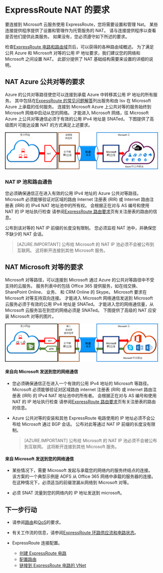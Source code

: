 <properties
   pageTitle="对 ExpressRoute 电路的 NAT 需求 |Microsoft Azure"
   description="此页提供用于配置和管理对 ExpressRoute 电路的 NAT 的详细的要求。"
   documentationCenter="na"
   services="expressroute"
   authors="cherylmc"
   manager="carmonm"
   editor=""/>
<tags
   ms.service="expressroute"
   ms.devlang="na"
   ms.topic="get-started-article"
   ms.tgt_pltfrm="na"
   ms.workload="infrastructure-services"
   ms.date="10/10/2016"
   ms.author="cherylmc"/>

# <a name="expressroute-nat-requirements"></a>ExpressRoute NAT 的要求

要连接到 Microsoft 云服务使用 ExpressRoute，您将需要设置和管理 Nat。 某些连接提供程序提供了设置和管理作为托管服务的 NAT。 请与连接提供程序以查看是否他们提供此类服务。 如果没有，您必须遵守如下所述的要求。 

检查[ExpressRoute 电路和路由域](expressroute-circuit-peerings.md)页后，可以获得的各种路由域概述。 为了满足公共 Azure 和 Microsoft 对等的公用 IP 地址要求，我们建议您的网络和 Microsoft 之间设置 NAT。 此部分提供了 NAT 基础结构需要来设置的详细的说明。

## <a name="nat-requirements-for-azure-public-peering"></a>NAT Azure 公共对等的要求

Azure 的公共对等路径使您可以连接到承载 Azure 中转移其公用 IP 地址的所有服务。 其中包括在[ExpessRoute 的常见问题解答](expressroute-faqs.md)列出服务和由 Isv 在 Microsoft Azure 上承载的任何服务。 连接到 Microsoft Azure 上公共对等的服务始终到 Microsoft 网络中启动从您的网络。 才能进入 Microsoft 网络，往 Microsoft Azure 上公共对等通信必须于有效的公用 IPv4 地址是 SNATed。 下图提供了高级图片可能达设置 NAT 的方式满足上述要求。

![](./media/expressroute-nat/expressroute-nat-azure-public.png) 

### <a name="nat-ip-pool-and-route-advertisements"></a>NAT IP 池和路由通告

您必须确保通信正在进入有效的公用 IPv4 地址的 Azure 公共对等路径。 Microsoft 必须能够验证对区域的路由 Internet 注册表 (RIR) 或 Internet 路由注册表 (IRR) 的 IPv4 NAT 地址池中的所有权。 会根据正在对与 AS 编号和使用 NAT 的 IP 地址执行检查 请参阅[ExpressRoute 路由要求](expressroute-routing.md)页有关注册表的路由的信息。
 
公布到该对等的 NAT IP 前缀的长度没有限制。 您必须监视 NAT 池中，并确保您不缺少的 NAT 会话。

>[AZURE.IMPORTANT] 公布给 Microsoft 的 NAT IP 池必须不会被公布到互联网。 这将断开连接到其他 Microsoft 服务。

## <a name="nat-requirements-for-microsoft-peering"></a>NAT Microsoft 对等的要求

Microsoft 对等路径，可以连接到 Microsoft 通过 Azure 的公共对等路径中不受支持的云服务。 服务列表中的包括 Office 365 提供服务，如在线交换、 SharePoint Online、 业务、 和 CRM Online 的 Skype。 Microsoft 要求在 Microsoft 对等支持双向连接。 才能进入 Microsoft 网络通信发送到 Microsoft 云服务必须于有效的公用 IPv4 地址是 SNATed。 才能进入您的网络通信量，从 Microsoft 云服务旨在到您的网络必须是 SNATed。 下图提供了高级的 NAT 应安装 Microsoft 对等的图片。
 
![](./media/expressroute-nat/expressroute-nat-microsoft.png) 


#### <a name="traffic-originating-from-your-network-destined-to-microsoft"></a>来自向 Microsoft 发送到您的网络通信

- 您必须确保通信正在进入一个有效的公用 IPv4 地址的 Microsoft 等路径。 Microsoft 必须能够验证对区域路由 internet 注册表 (RIR) 或 internet 路由注册表 (IRR) 的 IPv4 NAT 地址池中的所有者。 会根据正在对与 AS 编号和使用 NAT 的 IP 地址执行检查 请参阅[ExpressRoute 路由要求](expressroute-routing.md)页有关注册表的路由的信息。

- Azure 公共对等的安装和其他 ExpressRoute 电路使用的 IP 地址必须不会公布给 Microsoft 通过 BGP 会话。 公布对此等通过 NAT IP 前缀的长度没有限制。

    >[AZURE.IMPORTANT] 公布给 Microsoft 的 NAT IP 池必须不会被公布到互联网。 这将断开连接到其他 Microsoft 服务。

#### <a name="traffic-originating-from-microsoft-destined-to-your-network"></a>来自 Microsoft 发送到您的网络通信

- 某些情况下，需要 Microsoft 发起与承载您的网络内的服务终结点的连接。 该方案的一个典型示例是 ADFS 从 Office 365 网络中承载的服务器的连接。 在这种情况下，必须适当的前缀泄漏从网络到 Microsoft 对等。 

- 必须 SNAT 流量到您的网络内的 IP 地址发送到 microsoft。 

## <a name="next-steps"></a>下一步行动

- 请参阅[路由](expressroute-routing.md)和[QoS](expressroute-qos.md)的要求。
- 有关工作流的信息，请参阅[ExpressRoute 环路供应流和电路状态](expressroute-workflows.md)。
- ExpressRoute 连接配置。

    - [创建 ExpressRoute 电路](expressroute-howto-circuit-classic.md)
    - [配置路由](expressroute-howto-routing-classic.md)
    - [链接到 ExpressRoute 电路的 VNet](expressroute-howto-linkvnet-classic.md)


